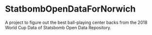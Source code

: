 # StatbombOpenDataForNorwich

A project to figure out the best ball-playing center backs from the 2018 World Cup Data of Statsbomb Open Data Repository.
